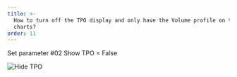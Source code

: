 ```yaml
---
title: >-
  How to turn off the TPO display and only have the Volume profile on the
  charts?
order: 11
---
```

Set parameter #02 Show TPO = False

![Hide TPO](hide_tpo2.png)
